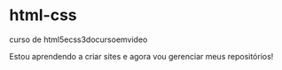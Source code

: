 # html-css
 curso de html5ecss3docursoemvideo

Estou aprendendo a criar sites e agora vou gerenciar meus repositórios!
